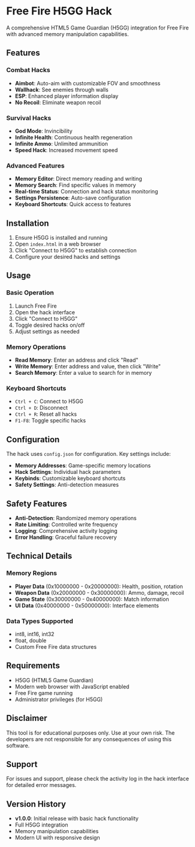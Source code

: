 # Free Fire H5GG Hack

A comprehensive HTML5 Game Guardian (H5GG) integration for Free Fire with advanced memory manipulation capabilities.

## Features

### Combat Hacks
- **Aimbot**: Auto-aim with customizable FOV and smoothness
- **Wallhack**: See enemies through walls
- **ESP**: Enhanced player information display
- **No Recoil**: Eliminate weapon recoil

### Survival Hacks
- **God Mode**: Invincibility
- **Infinite Health**: Continuous health regeneration
- **Infinite Ammo**: Unlimited ammunition
- **Speed Hack**: Increased movement speed

### Advanced Features
- **Memory Editor**: Direct memory reading and writing
- **Memory Search**: Find specific values in memory
- **Real-time Status**: Connection and hack status monitoring
- **Settings Persistence**: Auto-save configuration
- **Keyboard Shortcuts**: Quick access to features

## Installation

1. Ensure H5GG is installed and running
2. Open `index.html` in a web browser
3. Click "Connect to H5GG" to establish connection
4. Configure your desired hacks and settings

## Usage

### Basic Operation
1. Launch Free Fire
2. Open the hack interface
3. Click "Connect to H5GG"
4. Toggle desired hacks on/off
5. Adjust settings as needed

### Memory Operations
- **Read Memory**: Enter an address and click "Read"
- **Write Memory**: Enter address and value, then click "Write"
- **Search Memory**: Enter a value to search for in memory

### Keyboard Shortcuts
- `Ctrl + C`: Connect to H5GG
- `Ctrl + D`: Disconnect
- `Ctrl + R`: Reset all hacks
- `F1-F8`: Toggle specific hacks

## Configuration

The hack uses `config.json` for configuration. Key settings include:

- **Memory Addresses**: Game-specific memory locations
- **Hack Settings**: Individual hack parameters
- **Keybinds**: Customizable keyboard shortcuts
- **Safety Settings**: Anti-detection measures

## Safety Features

- **Anti-Detection**: Randomized memory operations
- **Rate Limiting**: Controlled write frequency
- **Logging**: Comprehensive activity logging
- **Error Handling**: Graceful failure recovery

## Technical Details

### Memory Regions
- **Player Data** (0x10000000 - 0x20000000): Health, position, rotation
- **Weapon Data** (0x20000000 - 0x30000000): Ammo, damage, recoil
- **Game State** (0x30000000 - 0x40000000): Match information
- **UI Data** (0x40000000 - 0x50000000): Interface elements

### Data Types Supported
- int8, int16, int32
- float, double
- Custom Free Fire data structures

## Requirements

- H5GG (HTML5 Game Guardian)
- Modern web browser with JavaScript enabled
- Free Fire game running
- Administrator privileges (for H5GG)

## Disclaimer

This tool is for educational purposes only. Use at your own risk. The developers are not responsible for any consequences of using this software.

## Support

For issues and support, please check the activity log in the hack interface for detailed error messages.

## Version History

- **v1.0.0**: Initial release with basic hack functionality
- Full H5GG integration
- Memory manipulation capabilities
- Modern UI with responsive design